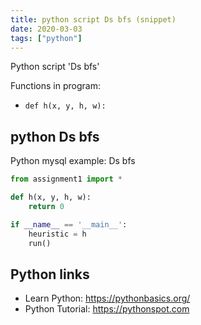 ```yaml
---
title: python script Ds bfs (snippet)
date: 2020-03-03
tags: ["python"]
---
```

Python script 'Ds bfs'

Functions in program: 
* `def h(x, y, h, w):`

## python Ds bfs

Python mysql example: Ds bfs

```python
from assignment1 import *

def h(x, y, h, w):
    return 0

if __name__ == '__main__':
    heuristic = h
    run()

```

## Python links

- Learn Python: https://pythonbasics.org/
- Python Tutorial: https://pythonspot.com
